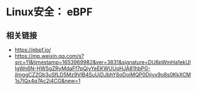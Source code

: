 # Linux安全： eBPF

## 相关链接

* https://ebpf.io/
* https://mp.weixin.qq.com/s?src=11&timestamp=1653969982&ver=3831&signature=DU6pWmHa1ekUIlgWn6N-HWSgZRyMdaFf7pQiyYeEKWUUoHJA81hbPG-jlmggCZ2Gb3uSfLD5Mz9VIB4SuUjDJbhY8oDoiMQP0Djiyx9o8s0KkXCM1s7IQx4q7Ac2i4CG&new=1